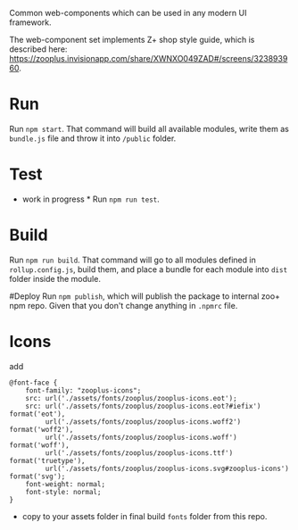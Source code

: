 Common web-components which can be used in any modern UI framework.

The web-component set implements Z+ shop style guide, which is described here: https://zooplus.invisionapp.com/share/XWNXO049ZAD#/screens/323893960.

# Run
Run `npm start`. That command will build all available modules, write them as `bundle.js` file and throw it into `/public` folder.

# Test
* work in progress *
Run `npm run test`.

# Build
Run `npm run build`. That command will go to all modules defined in `rollup.config.js`, build them, and place a bundle for each module into `dist` folder inside the module.

#Deploy
Run `npm publish`, which will publish the package to internal zoo+ npm repo. Given that you don't change anything in `.npmrc` file.


# Icons
add 
```
@font-face {
    font-family: "zooplus-icons";
    src: url('./assets/fonts/zooplus/zooplus-icons.eot');
    src: url('./assets/fonts/zooplus/zooplus-icons.eot?#iefix') format('eot'),
         url('./assets/fonts/zooplus/zooplus-icons.woff2') format('woff2'),
         url('./assets/fonts/zooplus/zooplus-icons.woff') format('woff'),
         url('./assets/fonts/zooplus/zooplus-icons.ttf') format('truetype'),
         url('./assets/fonts/zooplus/zooplus-icons.svg#zooplus-icons') format('svg');
    font-weight: normal;
    font-style: normal;
}
```
+ copy to your assets folder in final build `fonts` folder from this repo.